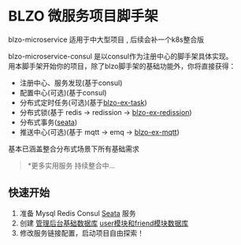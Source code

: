 # BLZO 微服务项目脚手架

blzo-microservice 适用于中大型项目 , 后续会补一个k8s整合版

blzo-microservice-consul 是以consul作为注册中心的脚手架具体实现。  
用本脚手架开始你的项目，除了blzo脚手架的基础功能外，你将直接获得：

- 注册中心、服务发现(基于consul)
- 配置中心(可选)(基于consul)
- 分布式定时任务(可选)(基于[blzo-ex-task](https://www.jdkhome.com/blzo-ex/blzo-ex-task.html))
- 分布式锁(基于 redis -> redission -> [blzo-ex-redission](https://www.jdkhome.com/blzo-ex/blzo-ex-redission.html))
- 分布式事务([seata](https://github.com/seata/seata))
- 推送中心(可选)(基于 mqtt -> emq -> [blzo-ex-mqtt](https://www.jdkhome.com/blzo-ex/blzo-ex-mqtt.html))

基本已涵盖整合分布式场景下所有基础需求

> \*更多实用服务 持续整合中...

## 快速开始

1. 准备 Mysql Redis Consul [Seata]() 服务
1. 创建 [管理后台基础数据库](./doc/manage.md) [user模块和friend模块数据库](doc/miroservice.md) 
2. 修改服务链接配置，启动项目自由探索！



